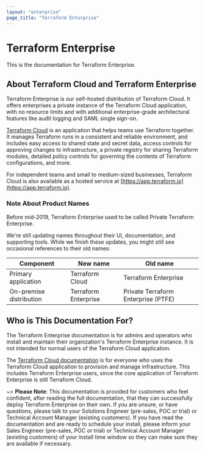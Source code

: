 ```yaml
---
layout: "enterprise"
page_title: "Terraform Enterprise"
---
```


# Terraform Enterprise

This is the documentation for Terraform Enterprise.

## About Terraform Cloud and Terraform Enterprise

Terraform Enterprise is our self-hosted distribution of Terraform Cloud. It offers enterprises a private instance of the Terraform Cloud application, with no resource limits and with additional enterprise-grade architectural features like audit logging and SAML single sign-on.

[Terraform Cloud](https://www.hashicorp.com/products/terraform/) is an application that helps teams use Terraform together. It manages Terraform runs in a consistent and reliable environment, and includes easy access to shared state and secret data, access controls for approving changes to infrastructure, a private registry for sharing Terraform modules, detailed policy controls for governing the contents of Terraform configurations, and more.

For independent teams and small to medium-sized businesses, Terraform Cloud is also available as a hosted service at [https://app.terraform.io](https://app.terraform.io).

### Note About Product Names

Before mid-2019, Terraform Enterprise used to be called Private Terraform Enterprise.

We're still updating names throughout their UI, documentation, and supporting tools. While we finish these updates, you might still see occasional references to their old names:

Component               | New name             | Old name
------------------------|----------------------|----------------------
Primary application     | Terraform Cloud      | Terraform Enterprise
On-premise distribution | Terraform Enterprise | Private Terraform Enterprise (PTFE)

## Who is This Documentation For?

The Terraform Enterprise documentation is for admins and operators who install and maintain their organization's Terraform Enterprise instance. It is not intended for normal users of the Terraform Cloud application.

The [Terraform Cloud documentation](/docs/cloud/index.html) is for everyone who uses the Terraform Cloud application to provision and manage infrastructure. This includes Terraform Enterprise users, since the core application of Terraform Enterprise is still Terraform Cloud.

~> **Please Note**: This documentation is provided for customers who feel confident, after reading the full documentation, that they can successfully deploy Terraform Enterprise on their own. If you are unsure, or have questions, please talk to your Solutions Engineer (pre-sales, POC or trial) or Technical Account Manager (existing customers). If you have read the documentation and are ready to schedule your install, please inform your Sales Engineer (pre-sales, POC or trial) or Technical Account Manager (existing customers) of your install time window so they can make sure they are available if necessary.
